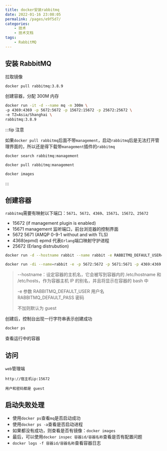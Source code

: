 ```yaml
---
title: docker安装rabbitmq
date: 2022-01-16 23:08:05
permalink: /pages/e9f5d7/
categories:
    - 技术
    - 技术文档
tags:
    - RabbitMQ
---
```


## 安装 RabbitMQ

拉取镜像

```bash
docker pull rabbitmq:3.8.9
```

创建容器，分配 300M 内存

```bash
docker run -it -d --name mq -m 300m \
-p 4369:4369 -p 5672:5672 -p 15672:15672 -p 25672:25672 \
-e TZ=Asia/Shanghai \
rabbitmq:3.8.9

```

:::tip 注意

如果`docker pull rabbitmq`后面不带`management`，启动`rabbitmq`后是无法打开管理界面的，所以还是得下载带`management`插件的`rabbitmq`

```bash
docker search rabbitmq:management

docker pull rabbitmq:management

docker images
```

:::

## 创建容器

`rabbitmq`需要有映射以下端口：`5671`、`5672`、`4369`、`15671`、`15672`、`25672`

-   15672 (if management plugin is enabled)
-   15671 management 监听端口，前台浏览器的控制界面
-   5672 5671 (AMQP 0-9-1 without and with TLS)
-   4368(epmd) epmd 代表`Erlang`端口映射守护进程
-   25672 (Erlang distrubution)

```bash
docker run -d --hostname rabbit --name rabbit -e RABBITMQ_DEFAULT_USER=admin -e RABBITMQ_DEFAULT_PASS=admin -p 15672:15672 -p 5672:5672 rabbitmq:management
```

```bash
docker run -di --name=rabbit -e -p 5672:5672 -p 5671:5671 -p 4369:4369 -p 15671:15671 -p 15672:15672 -p 25672:25672 rabbitmq:management
```

> --hostname：设定容器的主机名，它会被写到容器内的 /etc/hostname 和 /etc/hosts，作为容器主机 IP 的别名，并且将显示在容器的 bash 中
>
> -e 参数
> RABBITMQ_DEFAULT_USER 用户名
> RABBITMQ_DEFAULT_PASS 密码
>
> 不加则默认为 guest

创建后，控制台出现一行字符串表示创建成功

```bash
docker ps
```

查看运行中的容器

## 访问

`web`管理端

```
http://宿主机ip:15672

用户和密码都是 guest
```

## 启动失败处理

-   使用`docker ps`查看`mq`是否启动成功
-   使用`docker ps -a`查看是否启动进程
-   如果都没有成功，则查看是否有镜像：`docker images`
-   最后，可以使用`docker inspec 容器id/容器名称`查看是否有配置问题
-   `docker logs -f 容器id/容器名称`查看容器日志
